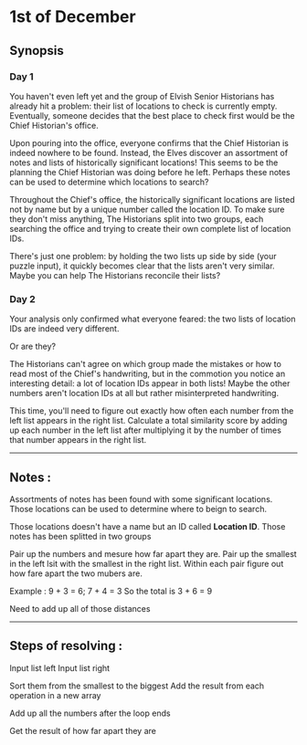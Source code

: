 # 1st of December

## Synopsis

### Day 1

You haven't even left yet and the group of Elvish Senior Historians has already hit a problem: their list of locations to check is currently empty. Eventually, someone decides that the best place to check first would be the Chief Historian's office.

Upon pouring into the office, everyone confirms that the Chief Historian is indeed nowhere to be found. Instead, the Elves discover an assortment of notes and lists of historically significant locations! This seems to be the planning the Chief Historian was doing before he left. Perhaps these notes can be used to determine which locations to search?

Throughout the Chief's office, the historically significant locations are listed not by name but by a unique number called the location ID. To make sure they don't miss anything, The Historians split into two groups, each searching the office and trying to create their own complete list of location IDs.

There's just one problem: by holding the two lists up side by side (your puzzle input), it quickly becomes clear that the lists aren't very similar. Maybe you can help The Historians reconcile their lists?

### Day 2

Your analysis only confirmed what everyone feared: the two lists of location IDs are indeed very different.

Or are they?

The Historians can't agree on which group made the mistakes or how to read most of the Chief's handwriting, but in the commotion you notice an interesting detail: a lot of location IDs appear in both lists! Maybe the other numbers aren't location IDs at all but rather misinterpreted handwriting.

This time, you'll need to figure out exactly how often each number from the left list appears in the right list. Calculate a total similarity score by adding up each number in the left list after multiplying it by the number of times that number appears in the right list.

---

## Notes :

Assortments of notes has been found with some significant locations.
Those locations can be used to determine where to beign to search.

Those locations doesn't have a name but an ID called **Location ID**.
Those notes has been splitted in two groups

Pair up the numbers and mesure how far apart they are. Pair up the smallest in the left lsit with the smallest in the right list.
Within each pair figure out how fare apart the two mubers are.

Example : 9 + 3 = 6; 7 + 4 = 3 So the total is 3 + 6 = 9

Need to add up all of those distances

---

## Steps of resolving :

Input list left
Input list right

Sort them from the smallest to the biggest
Add the result from each operation in a new array

Add up all the numbers after the loop ends

Get the result of how far apart they are

